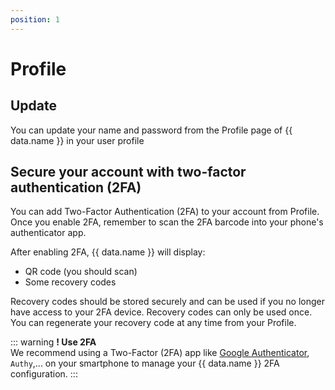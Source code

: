 ```yaml
---
position: 1
---
```


<script setup>
import { data } from '../../.vitepress/config.data.ts'
</script>

# Profile

## Update

You can update your name and password from the <a :href="data.url + '/user/profile'" target="_blank">Profile</a> page of {{ data.name }} in your user profile

## Secure your account with two-factor authentication (2FA)

You can add Two-Factor Authentication (2FA) to your account from <a :href="data.url + '/user/profile'" target="_blank">Profile</a>. Once you enable 2FA, remember to scan the 2FA barcode into your phone's authenticator app.

After enabling 2FA, {{ data.name }} will display:

-   QR code (you should scan)
-   Some recovery codes

Recovery codes should be stored securely and can be used if you no longer have access to your 2FA device. Recovery codes can only be used once. You can regenerate your recovery code at any time from your <a :href="data.url + '/user/profile'" target="_blank">Profile</a>.

::: warning **! Use 2FA**  
We recommend using a Two-Factor (2FA) app like [Google Authenticator](https://support.google.com/accounts/answer/1066447), `Authy`,... on your smartphone to manage your {{ data.name }} 2FA configuration.
:::
